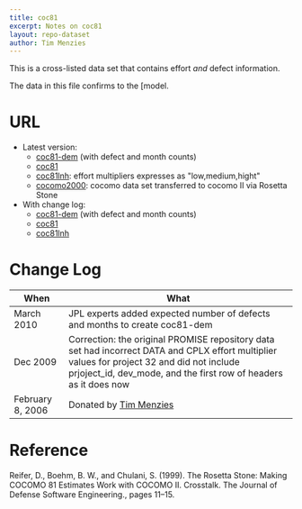 ```yaml
---
title: coc81
excerpt: Notes on coc81
layout: repo-dataset
author: Tim Menzies
---
```



This is a cross-listed data set that contains effort _and_ defect information.

The data in this file confirms to the [model.

# URL

  * Latest version:
    * [coc81-dem](https://terapromise.csc.ncsu.edu:8443/svn/repo/effort/cocomo/cocomo2/coc81-dem/) (with defect and month counts)
    * [coc81](https://terapromise.csc.ncsu.edu:8443/svn/repo/effort/cocomo/cocomo1/coc81/coc81.arff)
    * [coc81lnh](https://terapromise.csc.ncsu.edu:8443/svn/repo/effort/cocomo/cocomo1/coc81/coc81lnh.arff): effort multipliers expresses as "low,medium,hight"
    * [cocomo2000](https://terapromise.csc.ncsu.edu:8443/svn/repo/effort/cocomo/cocomo1/coc81/coc2000.csv): cocomo data set transferred to cocomo II via Rosetta Stone
  * With change log:
    * [coc81-dem](https://terapromise.csc.ncsu.edu:8443/svn/repo/effort/cocomo/cocomo2/coc81-dem/) (with defect and month counts)
    * [coc81](https://terapromise.csc.ncsu.edu:8443/svn/repo/effort/cocomo/cocomo1/coc81/)
    * [coc81lnh](https://terapromise.csc.ncsu.edu:8443/svn/repo/effort/cocomo/cocomo1/coc81)

# Change Log

When | What
---- | ----
March  2010 | JPL experts added expected number of defects and months to create coc81-dem
Dec 2009 | Correction: the original PROMISE repository data set had incorrect DATA and CPLX effort multiplier  values for project 32 and did not include prjoject\_id, dev\_mode, and the first row of headers as it does now
February 8, 2006 | Donated by [Tim Menzies](/repo/people/data-donors/promise3.html)

# Reference

Reifer, D., Boehm, B. W., and Chulani, S. (1999). The Rosetta Stone: Making COCOMO 81 Estimates Work with COCOMO II. Crosstalk. The Journal of Defense Software Engineering., pages 11–15.
